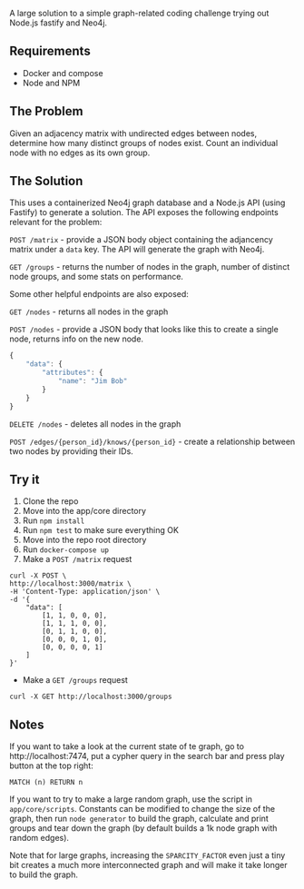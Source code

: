 A large solution to a simple graph-related coding challenge trying out Node.js fastify and Neo4j.

## Requirements

* Docker and compose
* Node and NPM

## The Problem

Given an adjacency matrix with undirected edges between nodes, determine how many distinct groups of nodes exist. Count an individual node with no edges as its own group.

## The Solution

This uses a containerized Neo4j graph database and a Node.js API (using Fastify) to generate a solution. The API exposes the following endpoints relevant for the problem:

`POST /matrix` - provide a JSON body object containing the adjancency matrix under a `data` key. The API will generate the graph with Neo4j.

`GET /groups` - returns the number of nodes in the graph, number of distinct node groups, and some stats on performance.

Some other helpful endpoints are also exposed:

`GET /nodes` - returns all nodes in the graph

`POST /nodes` - provide a JSON body that looks like this to create a single node, returns info on the new node.

```js
{
    "data": {
        "attributes": {
            "name": "Jim Bob"
        }
    }
}
```

`DELETE /nodes` - deletes all nodes in the graph

`POST /edges/{person_id}/knows/{person_id}` - create a relationship between two nodes by providing their IDs.

## Try it

1. Clone the repo
2. Move into the app/core directory
3. Run `npm install`
4. Run `npm test` to make sure everything OK
5. Move into the repo root directory
6. Run `docker-compose up`
7. Make a `POST /matrix` request 

```
curl -X POST \
http://localhost:3000/matrix \
-H 'Content-Type: application/json' \
-d '{
    "data": [
        [1, 1, 0, 0, 0],
        [1, 1, 1, 0, 0],
        [0, 1, 1, 0, 0],
        [0, 0, 0, 1, 0],
        [0, 0, 0, 0, 1]
    ]
}'
```

* Make a `GET /groups` request

```
curl -X GET http://localhost:3000/groups
```

## Notes

If you want to take a look at the current state of te graph, go to http://localhost:7474, put a cypher query in the search bar and press play button at the top right:

`MATCH (n) RETURN n`

If you want to try to make a large random graph, use the script in `app/core/scripts`. Constants can be modified to change the size of the graph, then run `node generator` to build the graph, calculate and print groups and tear down the graph (by default builds a 1k node graph with random edges).

Note that for large graphs, increasing the `SPARCITY_FACTOR` even just a tiny bit creates a much more interconnected graph and will make it take longer to build the graph.
